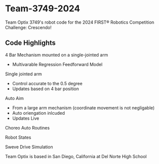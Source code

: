 # Team-3749-2024
Team Optix 3749's robot code for the 2024 FIRST® Robotics Competition Challenge: Crescendo!

## Code Highlights
4 Bar Mechanism mounted on a single-jointed arm
- Multivarable Regression Feedforward Model

Single jointed arm
- Control accurate to the 0.5 degree
- Updates based on 4 bar position

Auto Aim
- From a large arm mechanism (coordinate movement is not negligable)
- Auto oriengation inlcuded
- Updates Live

Choreo Auto Routines

Robot States

Sweve Drive Simulation

Team Optix is based in San Diego, California at  Del Norte High School
